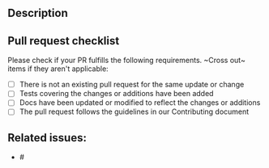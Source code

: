 ## Description
<!-- Please describe your changes. Use screenshots and permalinks where possible. -->


## Pull request checklist

Please check if your PR fulfills the following requirements. ~Cross out~ items if they aren't applicable:
- [ ] There is not an existing pull request for the same update or change
- [ ] Tests covering the changes or additions have been added
- [ ] Docs have been updated or modified to reflect the changes or additions
- [ ] The pull request follows the guidelines in our Contributing document

## Related issues:
- #<!-- Issue reference number. -->
